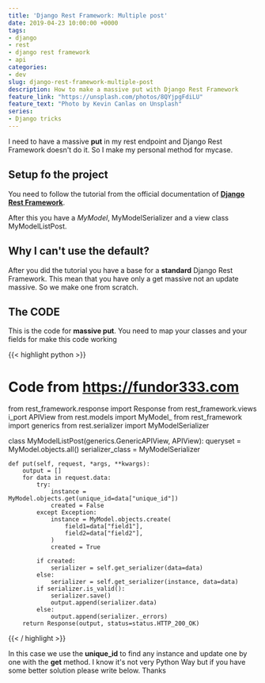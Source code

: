 ```yaml
---
title: 'Django Rest Framework: Multiple post'
date: 2019-04-23 10:00:00 +0000
tags:
- django
- rest
- django rest framework
- api
categories:
- dev
slug: django-rest-framework-multiple-post
description: How to make a massive put with Django Rest Framework
feature_link: "https://unsplash.com/photos/8QYjpgFdiLU"
feature_text: "Photo by Kevin Canlas on Unsplash"
series:
- Django tricks
---
```

I need to have a massive **put** in my rest endpoint and Django Rest Framework doesn't do it. So I make my personal method for mycase.

## Setup fo the project

You need to follow the tutorial from the official documentation of [**Django Rest Framework**](https://www.django-rest-framework.org).

After this you have a _MyModel_, MyModelSerializer and a view class MyModelListPost.

## Why I can't use the default?

After you did the tutorial you have a base for a **standard** Django Rest Framework. This mean that you have only a get massive not an update massive. So we make one from scratch.

## The **CODE**

This is the code for **massive put**. You need to map your classes and your fields for make this code working

{{< highlight python >}}

# Code from <https://fundor333.com>

from rest_framework.response import Response
from rest_framework.views i_port APIView
from rest.models import MyModel_
from rest_framework import generics
from rest.serializer import MyModelSerializer

class MyModelListPost(generics.GenericAPIView, APIView):
    queryset = MyModel.objects.all()
    serializer_class = MyModelSerializer

    def put(self, request, *args, **kwargs):
        output = []
        for data in request.data:
            try:
                instance = MyModel.objects.get(unique_id=data["unique_id"])
                created = False
            except Exception:
                instance = MyModel.objects.create(
                    field1=data["field1"],
                    field2=data["field2"],
                )
                created = True

            if created:
                serializer = self.get_serializer(data=data)
            else:
                serializer = self.get_serializer(instance, data=data)
            if serializer.is_valid():
                serializer.save()
                output.append(serializer.data)
            else:
                output.append(serializer._errors)
        return Response(output, status=status.HTTP_200_OK)

{{< / highlight >}}

In this case we use the **unique_id** to find any instance and update one by one with the **get** method.
I know it's not very Python Way but if you have some better solution please write below. Thanks
